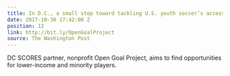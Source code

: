 ```yaml
---
title: In D.C., a small step toward tackling U.S. youth soccer’s accessibility problem
date: 2017-10-30 17:42:00 Z
position: 12
link: http://bit.ly/OpenGoalProject
source: The Washington Post
---
```


DC SCORES partner, nonprofit Open Goal Project, aims to find opportunities for lower-income and minority players.